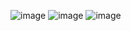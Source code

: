![image](https://github.com/gurmindersingh5/gurmindersingh5.github.io/assets/123150161/4db9f14a-692a-4ca8-b45e-a981d9929b5f)
![image](https://github.com/gurmindersingh5/gurmindersingh5.github.io/assets/123150161/bee2a715-7668-4765-b7d8-bba4c2fa6426)
![image](https://github.com/gurmindersingh5/gurmindersingh5.github.io/assets/123150161/c41cea0a-5b62-4365-bb4f-0a1965feb65e)
